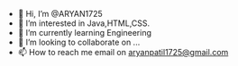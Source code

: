 - 👋 Hi, I’m @ARYAN1725
- 👀 I’m interested in Java,HTML,CSS.
- 🌱 I’m currently learning Engineering
- 💞️ I’m looking to collaborate on ...
- 📫 How to reach me email on aryanpatil1725@gmail.com

<!---
ARYAN1725/ARYAN1725 is a ✨ special ✨ repository because its `README.md` (this file) appears on your GitHub profile.
You can click the Preview link to take a look at your changes.
--->
